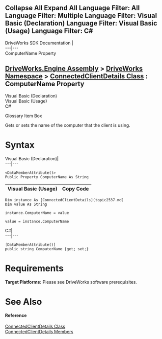 Collapse All Expand All Language Filter: All  Language Filter: Multiple  Language Filter: Visual Basic (Declaration) Language Filter: Visual Basic (Usage) Language Filter: C#  
---  
DriveWorks SDK Documentation  |   
---|---  
ComputerName Property   
  
[DriveWorks.Engine Assembly](topic2156.md) > [DriveWorks Namespace](topic2159.md) > [ConnectedClientDetails Class](topic2537.md) : ComputerName Property  
---  
  
Visual Basic (Declaration)    
Visual Basic (Usage)    
C# 

Glossary Item Box

Gets or sets the name of the computer that the client is using. 

# Syntax

Visual Basic (Declaration)|   
---|---  
      
    
    <DataMemberAttribute()>
    Public Property ComputerName As String  
  
Visual Basic (Usage)| Copy Code  
---|---  
      
    
    Dim instance As [ConnectedClientDetails](topic2537.md)
    Dim value As String
     
    instance.ComputerName = value
     
    value = instance.ComputerName  
  
C#|   
---|---  
      
    
    [DataMemberAttribute()]
    public string ComputerName {get; set;}  
  
# Requirements

**Target Platforms:** Please see DriveWorks software prerequisites.

# See Also

#### Reference

[ConnectedClientDetails Class](topic2537.md)   
[ConnectedClientDetails Members](topic2538.md)


